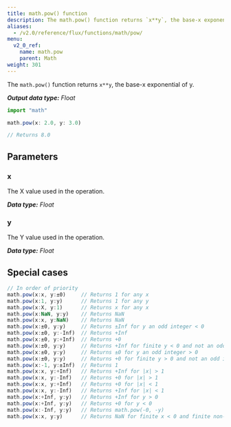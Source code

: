 ```yaml
---
title: math.pow() function
description: The math.pow() function returns `x**y`, the base-x exponential of y.
aliases:
  - /v2.0/reference/flux/functions/math/pow/
menu:
  v2_0_ref:
    name: math.pow
    parent: Math
weight: 301
---
```


The `math.pow()` function returns `x**y`, the base-x exponential of y.

_**Output data type:** Float_

```js
import "math"

math.pow(x: 2.0, y: 3.0)

// Returns 8.0
```

## Parameters

### x
The X value used in the operation.

_**Data type:** Float_

### y
The Y value used in the operation.

_**Data type:** Float_

## Special cases
```js
// In order of priority
math.pow(x:x, y:±0)     // Returns 1 for any x
math.pow(x:1, y:y)      // Returns 1 for any y
math.pow(x:X, y:1)      // Returns x for any x
math.pow(x:NaN, y:y)    // Returns NaN
math.pow(x:x, y:NaN)    // Returns NaN
math.pow(x:±0, y:y)     // Returns ±Inf for y an odd integer < 0
math.pow(x:±0, y:-Inf)  // Returns +Inf
math.pow(x:±0, y:+Inf)  // Returns +0
math.pow(x:±0, y:y)     // Returns +Inf for finite y < 0 and not an odd integer
math.pow(x:±0, y:y)     // Returns ±0 for y an odd integer > 0
math.pow(x:±0, y:y)     // Returns +0 for finite y > 0 and not an odd integer
math.pow(x:-1, y:±Inf)  // Returns 1
math.pow(x:x, y:+Inf)   // Returns +Inf for |x| > 1
math.pow(x:x, y:-Inf)   // Returns +0 for |x| > 1
math.pow(x:x, y:+Inf)   // Returns +0 for |x| < 1
math.pow(x:x, y:-Inf)   // Returns +Inf for |x| < 1
math.pow(x:+Inf, y:y)   // Returns +Inf for y > 0
math.pow(x:+Inf, y:y)   // Returns +0 for y < 0
math.pow(x:-Inf, y:y)   // Returns math.pow(-0, -y)
math.pow(x:x, y:y)      // Returns NaN for finite x < 0 and finite non-integer y
```
